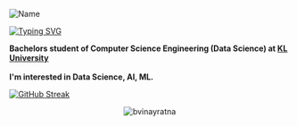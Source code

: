 
![Name](https://capsule-render.vercel.app/api?type=cylinder&height=250&color=gradient&text=Hey%20there%20👋&desc=I'm%20Vinay%20Ratna&descAlignY=67&descAlign=59&reversal=false&section=header)

[![Typing SVG](https://readme-typing-svg.demolab.com?font=Fira+Code&pause=1000&color=2EA0FFE7&center=false&vCenter=true&width=435&lines=Background+in+Computer+Science;Interested+in+Data+Science+%26+ML;Full+Stack+Web+Developer)](https://git.io/typing-svg)

**Bachelors student of Computer Science Engineering (Data Science) at [KL University](https://www.kluniversity.in)** <br><br>
**I'm interested in Data Science, AI, ML.**

<!--I am a hard-working, goal-oriented, and motivated person. I focus on my personal development to become a better version of myself. I like to practice & learn until I master a skill. I am strong in my communication, organizational, and time management skills, and also I'm open-minded to learning something new. -->

[![GitHub Streak](https://github-readme-streak-stats.herokuapp.com?user=bvinayratna&theme=youtube-dark)](https://git.io/streak-stats)
<!-- #### Programming Skills
<a href="https://github.com/search?q=user%3ADenverCoder1+is%3Arepo+language%3Ac"><img alt="C" src="https://img.shields.io/badge/C%20-%232370ED.svg?logo=c&logoColor=white"></a> -->

<p align="center"> <img src="https://komarev.com/ghpvc/?username=bvinayratna&label=Profile%20views&color=4E4FEB&style=for-the-badge" alt="bvinayratna" /> </p>
